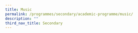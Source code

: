 ```yaml
---
title: Music
permalink: /programmes/secondary/academic-programme/music/
description: ""
third_nav_title: Secondary
---
```

